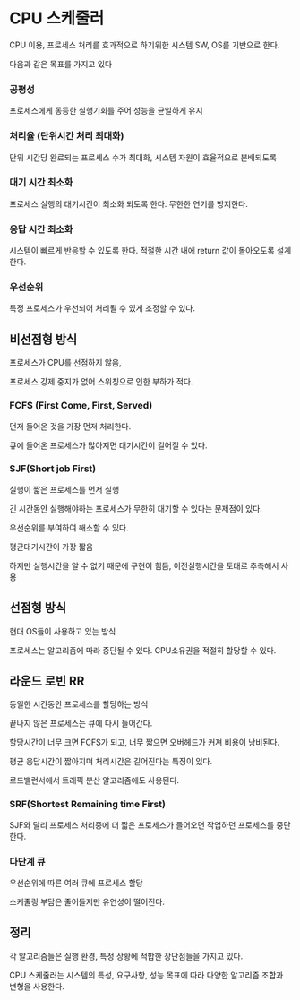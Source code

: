 # CPU 스케줄러

CPU 이용, 프로세스 처리를 효과적으로 하기위한 시스템 SW, OS를 기반으로 한다.

다음과 같은 목표를 가지고 있다

### 공평성

프로세스에게 동등한 실행기회를 주어 성능을 균일하게 유지

### 처리율 (단위시간 처리 최대화)

단위 시간당 완료되는 프로세스 수가 최대화, 시스템 자원이 효율적으로 분배되도록

### 대기 시간 최소화

프로세스 실행의 대기시간이 최소화 되도록 한다. 무한한 연기를 방지한다.

### 응답 시간 최소화

시스템이 빠르게 반응할 수 있도록 한다. 적절한 시간 내에 return 값이 돌아오도록 설계한다.

### 우선순위

특정 프로세스가 우선되어 처리될 수 있게 조정할 수 있다.

## 비선점형 방식

프로세스가 CPU를 선점하지 않음, 

프로세스 강제 중지가 없어 스위칭으로 인한 부하가 적다.

### FCFS (First Come, First, Served)

먼저 들어온 것을 가장 먼저 처리한다.

큐에 들어온 프로세스가 많아지면 대기시간이 길어질 수 있다.

### SJF(Short job First)

실행이 짧은 프로세스를 먼저 실행

긴 시간동안 실행해야하는 프로세스가 무한히 대기할 수 있다는 문제점이 있다. 

우선순위를 부여하여 해소할 수 있다.

평균대기시간이 가장 짧음

하지만 실행시간을 알 수 없기 때문에 구현이 힘듬, 이전실행시간을 토대로 추측해서 사용

## 선점형 방식

현대 OS들이 사용하고 있는 방식

프로세스는 알고리즘에 따라 중단될 수 있다. CPU소유권을 적절히 할당할 수 있다.

## 라운드 로빈 RR

동일한 시간동안 프로세스를 할당하는 방식

끝나지 않은 프로세스는 큐에 다시 들어간다.

할당시간이 너무 크면 FCFS가 되고, 너무 짧으면 오버헤드가 커져 비용이 낭비된다.

평균 응답시간이 짧아지며 처리시간은 길어진다는 특징이 있다.

로드밸런서에서 트래픽 분산 알고리즘에도 사용된다.

### SRF(Shortest Remaining time First)

SJF와 달리 프로세스 처리중에 더 짧은 프로세스가 들어오면 작업하던 프로세스를 중단한다.

### 다단계 큐

우선순위에 따른 여러 큐에 프로세스 할당

스케줄링 부담은 줄어들지만 유연성이 떨어진다.

## 정리

각 알고리즘들은 실행 환경, 특정 상황에 적합한 장단점들을 가지고 있다.

CPU 스케줄러는 시스템의 특성, 요구사항, 성능 목표에 따라 다양한 알고리즘 조합과 변형을 사용한다.
